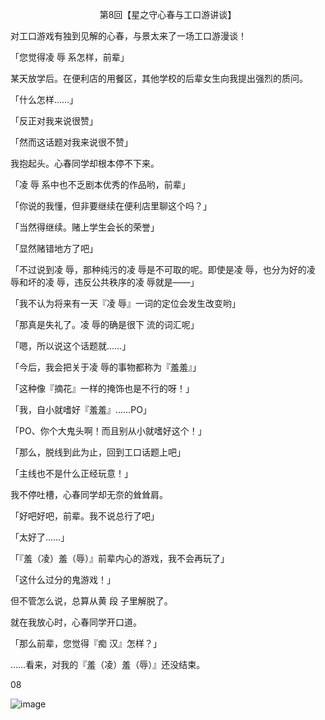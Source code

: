 <p align="center">第8回【星之守心春与工口游讲谈】</p>

对工口游戏有独到见解的心春，与景太来了一场工口游漫谈！

「您觉得凌 辱 系怎样，前辈」

某天放学后。在便利店的用餐区，其他学校的后辈女生向我提出强烈的质问。

「什么怎样……」

「反正对我来说很赞」

「然而这话题对我来说很不赞」

我抱起头。心春同学却根本停不下来。

「凌 辱 系中也不乏剧本优秀的作品哟，前辈」

「你说的我懂，但非要继续在便利店里聊这个吗？」

「当然得继续。赌上学生会长的荣誉」

「显然赌错地方了吧」

「不过说到凌 辱，那种纯污的凌 辱是不可取的呢。即使是凌 辱，也分为好的凌 辱和坏的凌 辱，违反公共秩序的凌 辱就是——」

「我不认为将来有一天『凌 辱』一词的定位会发生改变哟」

「那真是失礼了。凌 辱的确是很下 流的词汇呢」

「嗯，所以说这个话题就……」

「今后，我会把关于凌 辱的事物都称为『羞羞』」

「这种像『摘花』一样的掩饰也是不行的呀！」

「我，自小就嗜好『羞羞』……PO」

「PO、你个大鬼头啊！而且别从小就嗜好这个！」

「那么，脱线到此为止，回到工口话题上吧」

「主线也不是什么正经玩意！」

我不停吐槽，心春同学却无奈的耸耸肩。

「好吧好吧，前辈。我不说总行了吧」

「太好了……」

「『羞（凌）羞（辱）』前辈内心的游戏，我不会再玩了」

「这什么过分的鬼游戏！」

但不管怎么说，总算从黄 段 子里解脱了。

就在我放心时，心春同学开口道。

「那么前辈，您觉得『痴 汉』怎样？」

……看来，对我的『羞（凌）羞（辱）』还没结束。

08

![image](http://pic.wenku8.com/pictures/2/2082/107149/133291.jpg)

